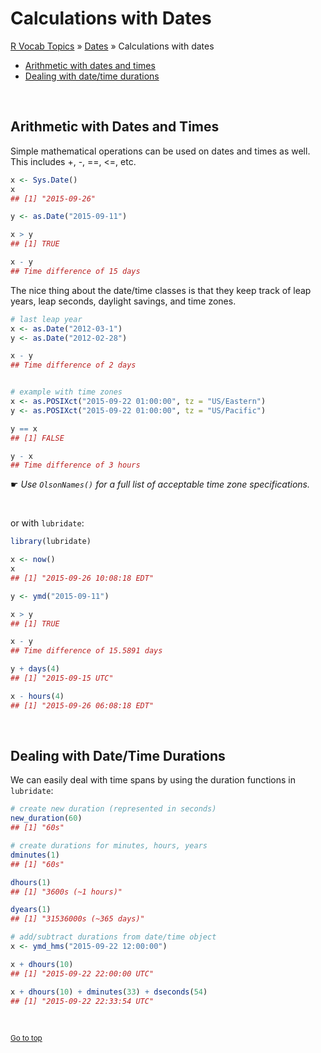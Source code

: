 # Calculations with Dates

[R Vocab Topics](index) &#187; [Dates](dates) &#187; Calculations with dates

* <a href="#arithmetic">Arithmetic with dates and times</a>
* <a href="#durations">Dealing with date/time durations</a>

<br>

<a name="arithmetic"></a>

## Arithmetic with Dates and Times

Simple mathematical operations can be used on dates and times as well.  This includes +, -, ==, <=, etc.



```r
x <- Sys.Date()
x
## [1] "2015-09-26"

y <- as.Date("2015-09-11")

x > y
## [1] TRUE

x - y
## Time difference of 15 days
```


The nice thing about the date/time classes is that they keep track of leap years, leap seconds, daylight savings, and time zones.

```r
# last leap year
x <- as.Date("2012-03-1")
y <- as.Date("2012-02-28")

x - y
## Time difference of 2 days


# example with time zones
x <- as.POSIXct("2015-09-22 01:00:00", tz = "US/Eastern")
y <- as.POSIXct("2015-09-22 01:00:00", tz = "US/Pacific")

y == x
## [1] FALSE

y - x
## Time difference of 3 hours
```
&#9755; *Use `OlsonNames()` for a full list of acceptable time zone specifications.*


<br>

or with `lubridate`:

```r
library(lubridate)

x <- now()
x
## [1] "2015-09-26 10:08:18 EDT"

y <- ymd("2015-09-11")

x > y
## [1] TRUE

x - y
## Time difference of 15.5891 days

y + days(4)
## [1] "2015-09-15 UTC"

x - hours(4)
## [1] "2015-09-26 06:08:18 EDT"
```

<br>

<a name="durations"></a>

## Dealing with Date/Time Durations

We can easily deal with time spans by using the duration functions in `lubridate`:

```r
# create new duration (represented in seconds)
new_duration(60)
## [1] "60s"

# create durations for minutes, hours, years
dminutes(1)
## [1] "60s"

dhours(1)
## [1] "3600s (~1 hours)"

dyears(1)
## [1] "31536000s (~365 days)"

# add/subtract durations from date/time object
x <- ymd_hms("2015-09-22 12:00:00")

x + dhours(10)
## [1] "2015-09-22 22:00:00 UTC"

x + dhours(10) + dminutes(33) + dseconds(54)
## [1] "2015-09-22 22:33:54 UTC"
```

<br>

<small><a href="#">Go to top</a></small>
